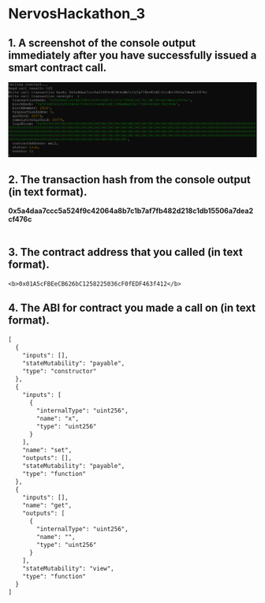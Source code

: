 # NervosHackathon_3

## 1. A screenshot of the console output immediately after you have successfully issued a smart contract call.

![](1.png)

## 2. The transaction hash from the console output (in text format).

   <b>0x5a4daa7ccc5a524f9c42064a8b7c1b7af7fb482d218c1db15506a7dea2cf476c</b> <br><br>   

## 3. The contract address that you called (in text format).

    <b>0x01A5cFBEeCB626bC1258225036cF0fEDF463f412</b>

## 4. The ABI for contract you made a call on (in text format).

```
[
  {
    "inputs": [],
    "stateMutability": "payable",
    "type": "constructor"
  },
  {
    "inputs": [
      {
        "internalType": "uint256",
        "name": "x",
        "type": "uint256"
      }
    ],
    "name": "set",
    "outputs": [],
    "stateMutability": "payable",
    "type": "function"
  },
  {
    "inputs": [],
    "name": "get",
    "outputs": [
      {
        "internalType": "uint256",
        "name": "",
        "type": "uint256"
      }
    ],
    "stateMutability": "view",
    "type": "function"
  }
]
```

